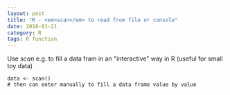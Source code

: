 ```yaml
---
layout: post
title: "R - <em>scan</em> to read from file or console"
date: 2018-01-21
category: R
tags: R function
---
```


Use <em>scan</em> e.g. to fill a data fram in an "interactive" way in R (useful for small toy data)


```
data <- scan()
# then can enter manually to fill a data frame value by value
```



